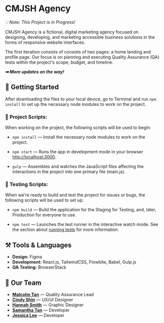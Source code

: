 # CMJSH Agency
_💡 Note: This Project is in Progress!_

CMJSH Agency is a fictional, digital marketing agency focused on designing, developing, and marketing accessible business solutions in the forms of responsive website interfaces.

The first iteration consists of consists of two pages: a home landing and profile page. Our focus is on planning and executing Quality Assurance (QA) tests within the project's scope, budget, and timeline. 

_**➡ More updates on the way!**_

## 🚦 **Getting Started**
After downloading the files to your local device, go to Terminal and run `npm install` to set up the necessary node modules to work on the project. 

### 🎯 **Project Scripts:**
When working on the project, the following scripts will be used to begin:

* `npm install` — Install the necessary node modules to work on the project.

* `npm start` — Runs the app in development mode in your browser [http://localhost:3000](http://localhost:300).

* `gulp` — Assembles and watches the JavaScript files affecting the interactions in the project into one primary file (main.js).


### 🧪 **Testing Scripts:**
When we're ready to build and test the project for issues or bugs, the following scripts will be used to set up: 

* `npm build` — Build the application for the Staging for Testing, and, later, Production for everyone to use. 

* `npm test` — Launches the test runner in the interactive watch mode. See the section about [running tests](https://facebook.github.io/create-react-app/docs/running-tests) for more information.

## ⚒ **Tools & Languages**
* **Design:** Figma
* **Development:** React.js, TailwindCSS, Flowbite, Babel, Gulp.js
* **QA Testing:** BrowserStack

## 🧠 **Our Team**
* [**Malcolm Tan**](https://malcolm-tan.com/)  —   Quality Assurance Lead
* [**Cindy Shin**](https://cinshin.com)  —   UX/UI Designer
* [**Hannah Smith**](https://portfolio/hlsmith.online)  —   Graphic Designer
* [**Samantha Tan**](https://samanthatan.ca/)  —   Developer
* [**Jessica Lee**](https://jessicamlee.dev/)  —   Developer

